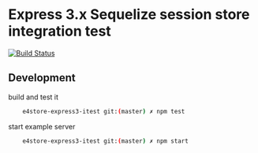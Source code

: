 # Express 3.x Sequelize session store integration test

[![Build Status](https://travis-ci.org/dgf/express3-sequelize-session-itest.png)](https://travis-ci.org/dgf/express3-sequelize-session-itest/)

## Development

build and test it

```sh
    e4store-express3-itest git:(master) ✗ npm test
```

start example server

```sh
    e4store-express3-itest git:(master) ✗ npm start
```
